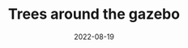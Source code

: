 ---
title: "Trees around the gazebo"
picture: /assets/camera-roll/2022/2022-08-19-trees-around-the-gazebo/20220819_070846848_iOS.jpg
date: 2022-08-19
tags:
  - Gazebo at Night
  - Bothell
  - Looking Up
  - Nighttime
  - Photograph  
---